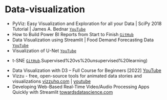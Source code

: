 # Data-visualization

- PyViz: Easy Visualization and Exploration for all your Data | SciPy 2018 Tutorial | James A. Bednar [`YouTube`](https://youtu.be/aZ1G_Q7ovmc)
- How to Build Power BI Reports from Start to Finish [`GitHub`](https://youtu.be/Z2t7l8b1uWU)
- Data Visualization using Streamlit | Food Demand Forecasting Data [`YouTube`](https://youtu.be/kAJNbcwj6gE)
- Visualization of U-Net [`YouTube`](https://youtu.be/uJ63xbVPMKs)
+ t-SNE [`GitHub`](https://github.com/ShubhangiDabral13/Approaching-Any-Machine-Learning-Problems/tree/master/01).Supervised%20vs%20unsupervised%20learning)
- Data Visualization with D3 – Full Course for Beginners [2022] [YouTube](https://youtu.be/xkBheRZTkaw)
- Vizzu - free, open-source tools for animated data stories and visualizations [vizzuhq.com](https://vizzuhq.com) | [youtube](https://youtu.be/uVD6B8WLMTo?t=9110)
- Developing Web-Based Real-Time Video/Audio Processing Apps Quickly with Streamlit [towardsdatascience.com](https://towardsdatascience.com/developing-web-based-real-time-video-audio-processing-apps-quickly-with-streamlit-7c7bcd0bc5a8)
